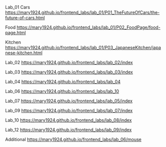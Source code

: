 Lab_01
Cars
https://mary1924.github.io/frontend_labs/lab_01/P01_TheFutureOfCars/the-future-of-cars.html

Food
https://mary1924.github.io/frontend_labs/lab_01/P02_FoodPage/food-page.html

Kitchen
https://mary1924.github.io/frontend_labs/lab_01/P03_JapaneseKitchen/japanese-kitchen.html

Lab_02 
https://mary1924.github.io/frontend_labs/lab_02/index

Lab_03
https://mary1924.github.io/frontend_labs/lab_03/index

Lab_04
https://mary1924.github.io/frontend_labs/lab_04

Lab_06
https://mary1924.github.io/frontend_labs/lab_10

Lab_07
https://mary1924.github.io/frontend_labs/lab_05/index

Lab_09
https://mary1924.github.io/frontend_labs/lab_07/index

Lab_10
https://mary1924.github.io/frontend_labs/lab_08/index

Lab_12
https://mary1924.github.io/frontend_labs/lab_09/index


Additional
https://mary1924.github.io/frontend_labs/lab_06/mouse

